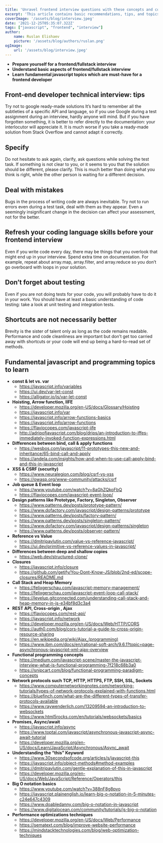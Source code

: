```yaml
---
title: 'Unravel frontend interview questions with these concepts and core knowledge'
excerpt: 'This article contains basic recommendations, tips, and topics to which will facilitate a technical interview for a front-end developer.'
coverImage: '/assets/blog/interview.jpeg'
date: '2021-12-25T05:35:07.322Z'
tags: ["javascript", "frontend", "interview"]
author:
    name: Ruslan Elishaev
    picture: '/assets/blog/authors/ruslan.png'
ogImage:
    url: '/assets/blog/interview.jpeg'
---
```


- **Prepare yourself for a frontend/fullstack interview**
- **Understand basic aspects of frontend/fullstack interview**
- **Learn fundamental javascript topics which are must-have for a frontend developer**

## Front-end developer technical interview: tips

Try not to google ready-made solutions
It’s hard to remember all the subtleties of a specific API and language, so if you use Google during a test assignment during an interview, hardly anyone will mind. But if you have forgotten something, it is better to refer directly to the documentation: your interlocutor will appreciate it. It is much worse if you take a ready-made solution from Stack Overflow and cannot adapt it correctly.

## Specify

Do not hesitate to ask again, clarify, ask questions while solving the test task. If something is not clear to you, or it seems to you that the solution should be different, please clarify. This is much better than doing what you think is right, while the other person is waiting for a different decision.

## Deal with mistakes

Bugs in the process of writing code are always inevitable. Try not to run errors even during a test task, deal with them as they appear. Even a seemingly insignificant change in the decision can affect your assessment, not for the better.

## Refresh your coding language skills before your frontend interview

Even if you write code every day, there may be things that you overlook that might end up in your interview. Spend extra time on documentation. For example, repeat about array.map, array.filter, and array.reduce so you don’t go overboard with loops in your solution.

## Don’t forget about testing

Even if you are not doing tests for your code, you will probably have to do it in your work. You should have at least a basic understanding of code testing: take a look at unit testing and integration tests.

## Shortcuts are not necessarily better

Brevity is the sister of talent only as long as the code remains readable. Performance and code cleanliness are important but don’t get too carried away with shortcuts or your code will end up being a hard-to-read set of methods.

## Fundamental javascript and programming topics to learn

- **const & let vs. var**
    - <https://javascript.info/variables>
    - <https://ui.dev/var-let-const>
    - <https://alligator.io/js/var-let-const>
- **Hoisting, Arrow function, IIFE**
  - <https://developer.mozilla.org/en-US/docs/Glossary/Hoisting>
  - <https://javascript.info/var>
  - <https://javascript.info/arrow-functions-basics>
  - <https://javascript.info/arrow-functions>
  - <https://flaviocopes.com/javascript-iife>
  - <http://adripofjavascript.com/blog/drips/an-introduction-to-iffes-immediately-invoked-function-expressions.html>
- **Differences between bind, call & apply functions**
  - <https://wesbos.com/javascript/11-prototypes-this-new-and-inheritance/65-bind-call-and-apply>
  - <https://andela.com/insights/how-and-when-to-use-call-apply-bind-and-this-in-javascript>
- **XSS & CSRF (security)**
  - <https://www.neuralegion.com/blog/csrf-vs-xss>
  - <https://owasp.org/www-community/attacks/csrf>
- **Job queue & Event loop**
  - <https://www.youtube.com/watch?v=8aGhZQkoFbQ>
  - <https://flaviocopes.com/javascript-event-loop/>
- **Design patterns like Prototype, Factory, Singleton, Observer**
  - <https://www.patterns.dev/posts/prototype-pattern/>
  - <https://www.dofactory.com/javascript/design-patterns/prototype>
  - <https://www.patterns.dev/posts/factory-pattern/>
  - <https://www.patterns.dev/posts/singleton-pattern/>
  - <https://www.dofactory.com/javascript/design-patterns/singleton>
  - <https://www.patterns.dev/posts/observer-pattern/>
- **Reference vs Value**
  - <https://dmitripavlutin.com/value-vs-reference-javascript/>
  - <https://ui.dev/primitive-vs-reference-values-in-javascript/>
- **Differences between deep and shallow copies**
  - <https://web.dev/structured-clone/>
- **Closures**
  - <https://javascript.info/closure>
  - <https://github.com/getify/You-Dont-Know-JS/blob/2nd-ed/scope-closures/README.md>
- **Call Stack and Heap Memory**
  - <https://felixgerschau.com/javascript-memory-management/>
  - <https://felixgerschau.com/javascript-event-loop-call-stack/>
  - <https://levelup.gitconnected.com/understanding-call-stack-and-heap-memory-in-js-e34bf8d3c3a4>
- **REST API, Cross-origin , Ajax**
  - <https://flaviocopes.com/rest-api/>
  - <https://javascript.info/network>
  - <https://developer.mozilla.org/en-US/docs/Web/HTTP/CORS>
  - <https://auth0.com/blog/cors-tutorial-a-guide-to-cross-origin-resource-sharing>
  - <https://en.wikipedia.org/wiki/Ajax_(programming)>
  - <https://www.ibm.com/docs/en/rational-soft-arch/9.6.1?topic=page-asynchronous-javascript-xml-ajax-overview>
- **Functional programming concepts**
  - <https://medium.com/javascript-scene/master-the-javascript-interview-what-is-functional-programming-7f218c68b3a0>
  - <https://snipcart.com/blog/functional-programming-paradigm-concepts>
- **Network protocols such TCP, HTTP, HTTPS, FTP, SSH, SSL, Sockets**
  - <https://www.computernetworkingnotes.com/networking-tutorials/types-of-network-protocols-explained-with-functions.html>
  - <https://bluefinch.com/what-are-the-different-types-of-transfer-protocols-available>
  - <https://www.raywenderlich.com/13209594-an-introduction-to-websockets>
  - <https://www.html5rocks.com/en/tutorials/websockets/basics>
- **Promises, Async/await**
  - <https://javascript.info/async>
  - <https://www.toptal.com/javascript/asynchronous-javascript-async-await-tutorial>
  - <https://developer.mozilla.org/en-US/docs/Learn/JavaScript/Asynchronous/Async_await>
- **Understanding the “this” Keyword**
  - <https://www.30secondsofcode.org/articles/s/javascript-this>
  - <https://javascript.info/object-methods#method-examples>
  - <https://dmitripavlutin.com/gentle-explanation-of-this-in-javascript>
  - <https://developer.mozilla.org/en-US/docs/Web/JavaScript/Reference/Operators/this>
- **Big O notation basics**
  - <https://www.youtube.com/watch?v=388nF8g8pvo>
  - <https://javascript.plainenglish.io/learn-big-o-notation-in-5-minutes-c24e647c4309>
  - <https://www.doabledanny.com/big-o-notation-in-javascript>
  - <https://www.digitalocean.com/community/tutorials/js-big-o-notation>
- **Performance optimizations techniques**
  - <https://developer.mozilla.org/en-US/docs/Web/Performance>
  - <https://sematext.com/blog/improve-website-performance>
  - <https://mindstacktechnologies.com/blog/web-optimization-techniques>

